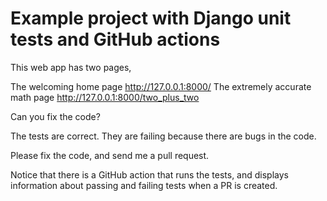 # Example project with Django unit tests and GitHub actions

This web app has two pages, 

The welcoming home page http://127.0.0.1:8000/
The extremely accurate math page http://127.0.0.1:8000/two_plus_two 

Can you fix the code?

The tests are correct. They are failing because there are bugs in the code.  

Please fix the code, and send me a pull request.

Notice that there is a GitHub action that runs the tests, and displays information about passing and failing tests when a PR is created. 

